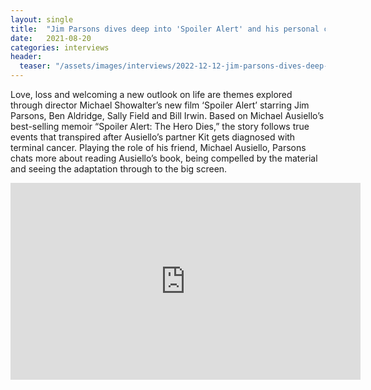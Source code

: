 ```yaml
---
layout: single
title:  "Jim Parsons dives deep into 'Spoiler Alert' and his personal connection to the story and character."
date:   2021-08-20
categories: interviews
header:
  teaser: "/assets/images/interviews/2022-12-12-jim-parsons-dives-deep-into-spoiler-alert.jpg"
---
```


Love, loss and welcoming a new outlook on life are themes explored through director Michael Showalter’s new film ‘Spoiler Alert’ starring Jim Parsons, Ben Aldridge, Sally Field and Bill Irwin. Based on Michael Ausiello’s best-selling memoir “Spoiler Alert: The Hero Dies,” the story follows true events that transpired after Ausiello’s partner Kit gets diagnosed with terminal cancer. Playing the role of his friend, Michael Ausiello, Parsons chats more about reading Ausiello’s book, being compelled by the material and seeing the adaptation through to the big screen.

<iframe width="560" height="315" src="https://www.youtube.com/watch?v=rZAKFrBGlwg&t=40s" frameborder="0"> </iframe>

